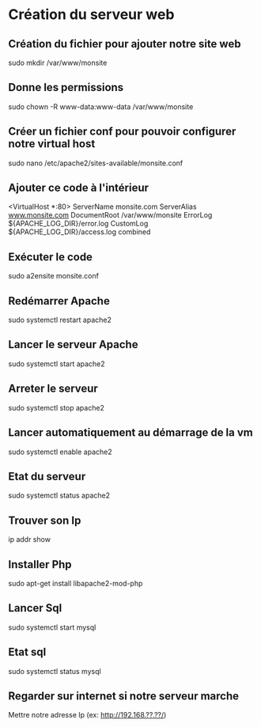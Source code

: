 # Création du serveur web


## Création du fichier pour ajouter notre site web
sudo mkdir /var/www/monsite


## Donne les permissions
sudo chown -R www-data:www-data /var/www/monsite


## Créer un fichier conf pour pouvoir configurer notre virtual host
sudo nano /etc/apache2/sites-available/monsite.conf


## Ajouter ce code à l'intérieur
<VirtualHost *:80> ServerName monsite.com ServerAlias www.monsite.com DocumentRoot /var/www/monsite ErrorLog ${APACHE_LOG_DIR}/error.log CustomLog ${APACHE_LOG_DIR}/access.log combined </VirtualHost> 


## Exécuter le code 
sudo a2ensite monsite.conf


## Redémarrer Apache
sudo systemctl restart apache2


## Lancer le serveur Apache
sudo systemctl start apache2


## Arreter le serveur
sudo systemctl stop apache2


## Lancer automatiquement au démarrage de la vm
sudo systemctl enable apache2


## Etat du serveur
sudo systemctl status apache2


## Trouver son Ip
ip addr show


## Installer Php
sudo apt-get install libapache2-mod-php


## Lancer Sql
sudo systemctl start mysql


## Etat sql
sudo systemctl status mysql


## Regarder sur internet si notre serveur marche
Mettre notre adresse Ip (ex: http://192.168.??.??/)

